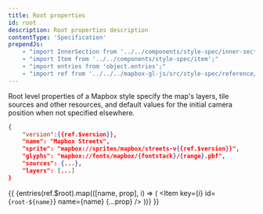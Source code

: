 ```yaml
---
title: Root properties
id: root
description: Root properties description
contentType: 'Specification'
prependJs:
    - "import InnerSection from '../../components/style-spec/inner-section';"
    - "import Item from '../../components/style-spec/item';"
    - "import entries from 'object.entries';"
    - "import ref from '../../../mapbox-gl-js/src/style-spec/reference/latest';"
---
```


Root level properties of a Mapbox style specify the map's layers, tile sources and other resources, and default values for the initial camera position when not specified elsewhere.

```json
{
    "version":{{ref.$version}},
    "name": "Mapbox Streets",
    "sprite": "mapbox://sprites/mapbox/streets-v{{ref.$version}}",
    "glyphs": "mapbox://fonts/mapbox/{fontstack}/{range}.pbf",
    "sources": {...},
    "layers": [...]
}
```

<!--
START GENERATED CONTENT:
Content in this section is generated directly using the Mapbox Style
Specification. To update any content displayed in this section, make edits to:
https://github.com/mapbox/mapbox-gl-js/blob/master/src/style-spec/reference/v8.json.
-->
{{
<InnerSection>
    {entries(ref.$root).map(([name, prop], i) => (
        <Item
            key={i}
            id={`root-${name}`}
            name={name}
            {...prop}
        />
    ))}
</InnerSection>
}}
<!-- END GENERATED CONTENT -->
